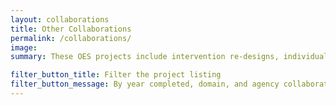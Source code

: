 ```yaml
---
layout: collaborations
title: Other Collaborations
permalink: /collaborations/
image:
summary: These OES projects include intervention re-designs, individual agency collaborations, and wild card projects 

filter_button_title: Filter the project listing
filter_button_message: By year completed, domain, and agency collaborator
---
```

